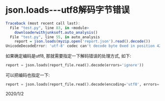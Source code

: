 # json.loads---utf8解码字节错误

```r
Traceback (most recent call last):
  File "test.py", line 83, in <module>
    downloaderwithjunksoft.auto_analysis()
  File "test.py", line 55, in auto_analysis
    report = json.loads(myzip.open('report.json').read().decode())
UnicodeDecodeError: 'utf-8' codec can't decode byte 0xed in position 42867937: invalid continuation byte
```

如果确定编码是utf8, 那就需要指定一下解码错误的处理方式, 如下:  
```python
report = json.loads(report_file.read().decode(errors='ignore'))
```

可以把编码也指定一下:  
```python
report = json.loads(report_file.read().decode(encoding='utf8', errors='ignore'))
```


2020/1/2  

